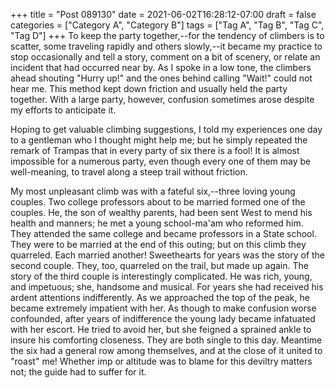 +++
title = "Post 089130"
date = 2021-06-02T16:28:12-07:00
draft = false
categories = ["Category A", "Category B"]
tags = ["Tag A", "Tag B", "Tag C", "Tag D"]
+++
To keep the party together,--for the tendency of climbers is to scatter, some traveling rapidly and others slowly,--it became my practice to stop occasionally and tell a story, comment on a bit of scenery, or relate an incident that had occurred near by. As I spoke in a low tone, the climbers ahead shouting "Hurry up!" and the ones behind calling "Wait!" could not hear me. This method kept down friction and usually held the party together. With a large party, however, confusion sometimes arose despite my efforts to anticipate it.

Hoping to get valuable climbing suggestions, I told my experiences one day to a gentleman who I thought might help me; but he simply repeated the remark of Trampas that in every party of six there is a fool! It is almost impossible for a numerous party, even though every one of them may be well-meaning, to travel along a steep trail without friction.

My most unpleasant climb was with a fateful six,--three loving young couples. Two college professors about to be married formed one of the couples. He, the son of wealthy parents, had been sent West to mend his health and manners; he met a young school-ma'am who reformed him. They attended the same college and became professors in a State school. They were to be married at the end of this outing; but on this climb they quarreled. Each married another! Sweethearts for years was the story of the second couple. They, too, quarreled on the trail, but made up again. The story of the third couple is interestingly complicated. He was rich, young, and impetuous; she, handsome and musical. For years she had received his ardent attentions indifferently. As we approached the top of the peak, he became extremely impatient with her. As though to make confusion worse confounded, after years of indifference the young lady became infatuated with her escort. He tried to avoid her, but she feigned a sprained ankle to insure his comforting closeness. They are both single to this day. Meantime the six had a general row among themselves, and at the close of it united to "roast" me! Whether imp or altitude was to blame for this deviltry matters not; the guide had to suffer for it.
